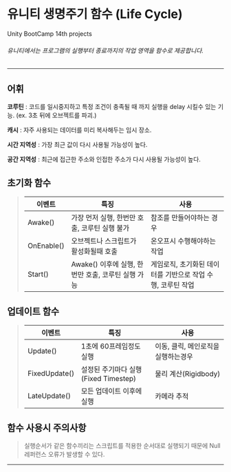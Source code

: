 # 유니티 생명주기 함수 (Life Cycle)
Unity BootCamp 14th projects
###### 유니티에서는 프로그램의 실행부터 종료까지의 작업 영역을 함수로 제공합니다.
***



## 어휘


**코루틴** : 코드를 일시중지하고 특정 조건이 충족될 때 까지 실행을 delay 시킬수 있는 기능. (ex. 3초 뒤에 오브젝트를 파괴.)

**캐시** : 자주 사용되는 데이터를 미리 복사해두는 임시 장소.

**시간 지역성** : 가장 최근 값이 다시 사용될 가능성이 높다.

**공간 지역성** : 최근에 접근한 주소와 인접한 주소가 다시 사용될 가능성이 높다.




## 초기화 함수
> |이벤트|특징|사용|
> |--|-|-|
> |Awake()|가장 먼저 실행, 한번만 호출, 코루틴 실행 불가|참조를 만들어야하는 경우|
> |OnEnable()|오브젝트나 스크립트가 활성화될때 호출|온오프시 수행해야하는 작업|
> |Start()|Awake() 이후에 실행, 한번만 호출, 코루틴 실행 가능|게임로직, 초기화된 데이터를 기반으로 작업 수행, 코루틴 작업|

## 업데이트 함수
> |이벤트|특징|사용|
> |--|-|-|
> |Update()|1초에 60프레임정도 실행|이동, 클릭, 메인로직을 실행하는경우|
> |FixedUpdate()|설정된 주기마다 실행(Fixed Timestep)|물리 계산(Rigidbody)|
> |LateUpdate()|모든 업데이트 이후에 실행|카메라 추적|

## 함수 사용시 주의사항

> 실행순서가 같은 함수끼리는 스크립트를 적용한 순서대로 실행되기 때문에 Null 레퍼런스 오류가 발생할 수 있다.

***
